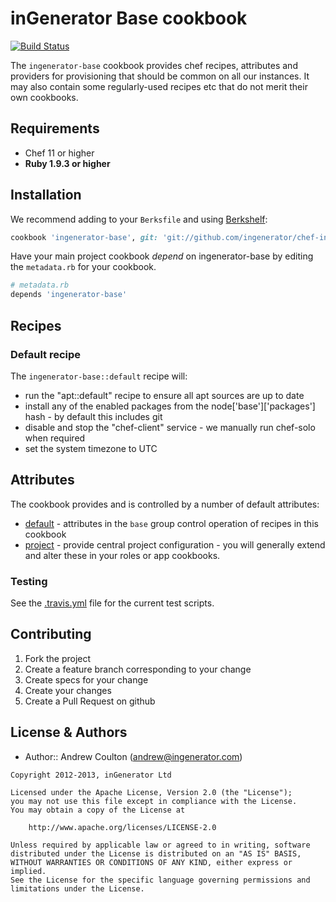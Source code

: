 inGenerator Base cookbook
=================================
[![Build Status](https://travis-ci.org/ingenerator/chef-ingenerator-base.png?branch=master)](https://travis-ci.org/ingenerator/chef-ingenerator-base)

The `ingenerator-base` cookbook provides chef recipes, attributes and providers for 
provisioning that should be common on all our instances. It may also contain some 
regularly-used recipes etc that do not merit their own cookbooks.

Requirements
------------
- Chef 11 or higher
- **Ruby 1.9.3 or higher**

Installation
------------
We recommend adding to your `Berksfile` and using [Berkshelf](http://berkshelf.com/):

```ruby
cookbook 'ingenerator-base', git: 'git://github.com/ingenerator/chef-ingenerator-base', branch: 'master'
```

Have your main project cookbook *depend* on ingenerator-base by editing the `metadata.rb` for your cookbook.

```ruby
# metadata.rb
depends 'ingenerator-base'
```

Recipes
-------

### Default recipe
The `ingenerator-base::default` recipe will:

* run the "apt::default" recipe to ensure all apt sources are up to date
* install any of the enabled packages from the node['base']['packages'] hash - by default this includes git
* disable and stop the "chef-client" service - we manually run chef-solo when required
* set the system timezone to UTC

Attributes
----------

The cookbook provides and is controlled by a number of default attributes:

* [default](attributes/default.rb) - attributes in the `base` group control operation of recipes in this cookbook
* [project](attributes/project.rb) - provide central project configuration - you will generally extend and alter these
  in your roles or app cookbooks.

### Testing
See the [.travis.yml](.travis.yml) file for the current test scripts.

Contributing
------------
1. Fork the project
2. Create a feature branch corresponding to your change
3. Create specs for your change
4. Create your changes
4. Create a Pull Request on github

License & Authors
-----------------
- Author:: Andrew Coulton (andrew@ingenerator.com)

```text
Copyright 2012-2013, inGenerator Ltd

Licensed under the Apache License, Version 2.0 (the "License");
you may not use this file except in compliance with the License.
You may obtain a copy of the License at

    http://www.apache.org/licenses/LICENSE-2.0

Unless required by applicable law or agreed to in writing, software
distributed under the License is distributed on an "AS IS" BASIS,
WITHOUT WARRANTIES OR CONDITIONS OF ANY KIND, either express or implied.
See the License for the specific language governing permissions and
limitations under the License.
```
